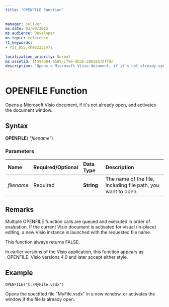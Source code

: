```yaml
---
title: "OPENFILE Function"
 
 
manager: soliver
ms.date: 03/09/2015
ms.audience: Developer
ms.topic: reference
f1_keywords:
- Vis_DSS.chm82251471
 
localization_priority: Normal
ms.assetid: ff59ab04-a589-cf9e-db3b-20658a7dffdc
description: "Opens a Microsoft Visio document, if it's not already open, and activates the document window."
---
```


# OPENFILE Function

Opens a Microsoft Visio document, if it's not already open, and activates the document window.
  
## Syntax

 **OPENFILE**( _"filename"_)
  
### Parameters

|**Name**|**Required/Optional**|**Data Type**|**Description**|
|:-----|:-----|:-----|:-----|
| _filename_ <br/> |Required  <br/> |**String** <br/> |The name of the file, including file path, you want to open.  <br/> |
   
## Remarks

Multiple OPENFILE function calls are queued and executed in order of evaluation. If the current Visio document is activated for visual (in-place) editing, a new Visio instance is launched with the requested file name. 
  
This function always returns FALSE. 
  
In earlier versions of the Visio application, this function appears as _OPENFILE. Visio versions 4.0 and later accept either style. 
  
## Example

 `OPENFILE("C:/MyFile.vsdx")`
  
Opens the specified file "MyFile.vsdx" in a new window, or activates the window if the file is already open. 
  

